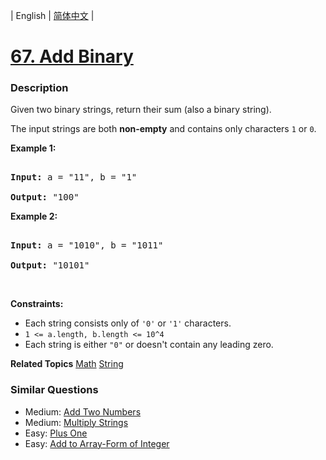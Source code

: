 | English | [简体中文](README.md) |

# [67. Add Binary](https://leetcode-cn.com/problems/add-binary)
 ### Description
<p>Given two binary strings, return their sum (also a binary string).</p>

<p>The input strings are both <strong>non-empty</strong> and contains only characters <code>1</code> or&nbsp;<code>0</code>.</p>

<p><strong>Example 1:</strong></p>

<pre>
<strong>Input:</strong> a = &quot;11&quot;, b = &quot;1&quot;
<strong>Output:</strong> &quot;100&quot;</pre>

<p><strong>Example 2:</strong></p>

<pre>
<strong>Input:</strong> a = &quot;1010&quot;, b = &quot;1011&quot;
<strong>Output:</strong> &quot;10101&quot;</pre>

<p>&nbsp;</p>
<p><strong>Constraints:</strong></p>

<ul>
	<li>Each string consists only of <code>&#39;0&#39;</code> or <code>&#39;1&#39;</code> characters.</li>
	<li><code>1 &lt;= a.length, b.length &lt;= 10^4</code></li>
	<li>Each string is either <code>&quot;0&quot;</code> or doesn&#39;t contain any leading zero.</li>
</ul>

**Related Topics**  [Math](https://leetcode-cn.com/tag/math) [String](https://leetcode-cn.com/tag/string) 

### Similar Questions
 - Medium:	[Add Two Numbers](https://leetcode-cn.com/problems/add-two-numbers) 
 - Medium:	[Multiply Strings](https://leetcode-cn.com/problems/multiply-strings) 
 - Easy:	[Plus One](https://leetcode-cn.com/problems/plus-one) 
 - Easy:	[Add to Array-Form of Integer](https://leetcode-cn.com/problems/add-to-array-form-of-integer) 
